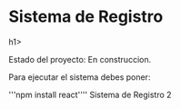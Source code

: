 <h1> Sistema de Registro</h1>h1>

Estado del proyecto: En construccion.

Para ejecutar el sistema debes poner:

'''npm install react''''
Sistema de Registro 2
